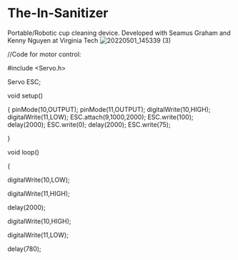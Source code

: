 # The-In-Sanitizer
Portable/Robotic cup cleaning device. Developed with Seamus Graham and Kenny Nguyen at Virginia Tech
![20220501_145339 (3)](https://user-images.githubusercontent.com/59476460/173171011-c7e11cf8-a72d-4c1a-85d2-9a88a3a99f30.jpg)

//Code for motor control:

#include <Servo.h>

Servo ESC;

void setup()

{
  pinMode(10,OUTPUT);
  pinMode(11,OUTPUT);
  digitalWrite(10,HIGH);
  digitalWrite(11,LOW);
  ESC.attach(9,1000,2000);
  ESC.write(100);
  delay(2000);
  ESC.write(0);
  delay(2000);
  ESC.write(75);

}

void loop()

{


 digitalWrite(10,LOW);

 digitalWrite(11,HIGH);

 delay(2000);
 
 digitalWrite(10,HIGH);

 digitalWrite(11,LOW);
 
 delay(780);
